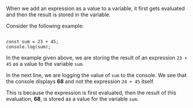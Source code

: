 When we add an expression
as a value to a variable,
it first gets evaluated
and
then the result is stored
in the variable.

Consider the following example:

<codeblock language="javascript" type="lesson">
<code>
const sum = 23 + 45;
console.log(sum);
</code>
</codeblock>

In the example given above,
we are storing the result of
an expression `23 + 45` as
a value to the variable `sum`.

In the next line, we are logging
the value of `sum` to the console.
We see that the console displays
**68**
and
not the expression `24 + 45` itself.

This is because the expression is first
evaluated, then the result of this
evaluation, **68**, is stored as a value
for the variable `sum`.
